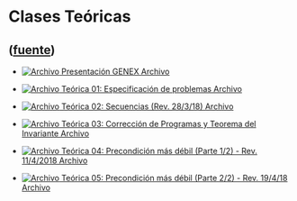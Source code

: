 # Clases Teóricas
([fuente](https://campus.exactas.uba.ar/course/view.php?id=987&section=5))
---
  - [![Archivo](https://campus.exactas.uba.ar/theme/image.php/magazine/core/1462913092/f/pdf) Presentación GENEX Archivo](https://campus.exactas.uba.ar/mod/resource/view.php?id=60021)

  - [![Archivo](https://campus.exactas.uba.ar/theme/image.php/magazine/core/1462913092/f/pdf) Teórica 01: Especificación de problemas Archivo](https://campus.exactas.uba.ar/mod/resource/view.php?id=60022)

  - [![Archivo](https://campus.exactas.uba.ar/theme/image.php/magazine/core/1462913092/f/pdf) Teórica 02: Secuencias (Rev. 28/3/18) Archivo](https://campus.exactas.uba.ar/mod/resource/view.php?id=60325)

  - [![Archivo](https://campus.exactas.uba.ar/theme/image.php/magazine/core/1462913092/f/pdf) Teórica 03: Corrección de Programas y Teorema del Invariante Archivo](https://campus.exactas.uba.ar/mod/resource/view.php?id=60331)

  - [![Archivo](https://campus.exactas.uba.ar/theme/image.php/magazine/core/1462913092/f/pdf) Teórica 04: Precondición más débil (Parte 1/2) - Rev. 11/4/2018 Archivo](https://campus.exactas.uba.ar/mod/resource/view.php?id=60534)

  - [![Archivo](https://campus.exactas.uba.ar/theme/image.php/magazine/core/1462913092/f/pdf) Teórica 05: Precondición más débil (Parte 2/2) - Rev. 19/4/18 Archivo](https://campus.exactas.uba.ar/mod/resource/view.php?id=60536)

